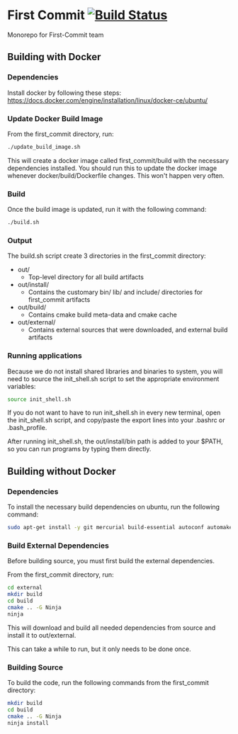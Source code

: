 # First Commit [![Build Status](https://travis-ci.org/First-Commit/first_commit.svg?branch=master)](https://travis-ci.org/First-Commit/first_commit)
Monorepo for First-Commit team

## Building with Docker
### Dependencies
Install docker by following these steps:
https://docs.docker.com/engine/installation/linux/docker-ce/ubuntu/

### Update Docker Build Image
From the first_commit directory, run:
```bash
./update_build_image.sh
```

This will create a docker image called first_commit/build with the necessary dependencies installed. You should run this to update the docker image whenever docker/build/Dockerfile changes. This won't happen very often.

### Build
Once the build image is updated, run it with the following command:
```bash
./build.sh
```

### Output
The build.sh script create 3 directories in the first_commit directory:
* out/
  * Top-level directory for all build artifacts
* out/install/
  * Contains the customary bin/ lib/ and include/ directories for first_commit artifacts
* out/build/
  * Contains cmake build meta-data and cmake cache
* out/external/
  * Contains external sources that were downloaded, and external build artifacts


### Running applications

Because we do not install shared libraries and binaries to system, you will need to source the init_shell.sh script to set the appropriate environment variables:

```bash
source init_shell.sh
```

If you do not want to have to run init_shell.sh in every new terminal, open the init_shell.sh script, and copy/paste the export lines into your .bashrc or .bash_profile.

After running init_shell.sh, the out/install/bin path is added to your $PATH, so you can run programs by typing them directly.


## Building without Docker
### Dependencies
To install the necessary build dependencies on ubuntu, run the following command:

```bash
sudo apt-get install -y git mercurial build-essential autoconf automake libtool pkg-config unzip cmake ninja-build curl ruby-dev bison autopoint gettext
```

### Build External Dependencies
Before building source, you must first build the external dependencies.

From the first_commit directory, run:

```bash
cd external
mkdir build
cd build
cmake .. -G Ninja
ninja
```

This will download and build all needed dependencies from source and install it to out/external.

This can take a while to run, but it only needs to be done once.


### Building Source

To build the code, run the following commands from the first_commit directory:

```bash
mkdir build
cd build
cmake .. -G Ninja
ninja install
```
